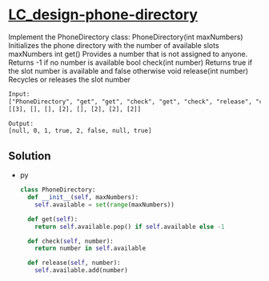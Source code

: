 # [LC_design-phone-directory](https://leetcode.com/problems/design-phone-directory)

Implement the PhoneDirectory class:
PhoneDirectory(int maxNumbers) Initializes the phone directory with the number of available slots maxNumbers
int get() Provides a number that is not assigned to anyone. Returns -1 if no number is available
bool check(int number) Returns true if the slot number is available and false otherwise
void release(int number) Recycles or releases the slot number

```txt
Input:
["PhoneDirectory", "get", "get", "check", "get", "check", "release", "check"]
[[3], [], [], [2], [], [2], [2], [2]]

Output:
[null, 0, 1, true, 2, false, null, true]
```

## Solution

* py

  ```py
  class PhoneDirectory:
    def __init__(self, maxNumbers):
      self.available = set(range(maxNumbers))

    def get(self):
      return self.available.pop() if self.available else -1

    def check(self, number):
      return number in self.available

    def release(self, number):
      self.available.add(number)
  ```

